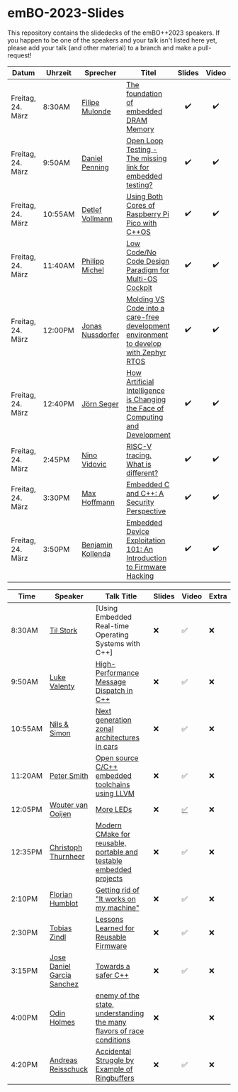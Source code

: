 # emBO-2023-Slides
This repository contains the slidedecks of the emBO++2023 speakers. If you happen to be one of the speakers and your talk isn't listed here yet, please add your talk (and other material) to a branch and make a pull-request!

| Datum          | Uhrzeit   | Sprecher          | Titel                                                                                                     | Slides | Video | Extra |
|----------------|-----------|------------------|-----------------------------------------------------------------------------------------------------------|:------:|:-----:|:-----:|
| Freitag, 24. März | 8:30AM    | [Filipe Mulonde](https://embo.io)   | [The foundation of embedded DRAM Memory](https://www.youtube.com/@NerdForce1)                            |   ✔️    |   ✔️  |   ❌  |
| Freitag, 24. März | 9:50AM    | [Daniel Penning](https://embo.io)   | [Open Loop Testing - The missing link for embedded testing?](https://www.youtube.com/@NerdForce1)       |   ✔️    |   ✔️  |   ❌  |
| Freitag, 24. März | 10:55AM   | [Detlef Vollmann](https://embo.io)  | [Using Both Cores of Raspberry Pi Pico with C++OS](https://www.youtube.com/@NerdForce1)                  |   ✔️    |   ✔️  |   ❌  |
| Freitag, 24. März | 11:40AM   | [Philipp Michel](https://embo.io)   | [Low Code/No Code Design Paradigm for Multi-OS Cockpit](https://www.youtube.com/@NerdForce1)             |   ✔️    |   ✔️  |   ❌  |
| Freitag, 24. März | 12:00PM   | [Jonas Nussdorfer](https://embo.io) | [Molding VS Code into a care-free development environment to develop with Zephyr RTOS](https://www.youtube.com/@NerdForce1) |   ✔️    |   ✔️  |   ❌  |
| Freitag, 24. März | 12:40PM   | [Jörn Seger](https://embo.io)       | [How Artificial Intelligence is Changing the Face of Computing and Development](https://www.youtube.com/@NerdForce1) |   ✔️    |   ✔️  |   ❌  |
| Freitag, 24. März | 2:45PM    | [Nino Vidovic](https://embo.io)     | [RISC-V tracing. What is different?](https://www.youtube.com/@NerdForce1)                               |   ✔️    |   ✔️  |   ❌  |
| Freitag, 24. März | 3:30PM    | [Max Hoffmann](https://embo.io)     | [Embedded C and C++: A Security Perspective](https://www.youtube.com/@NerdForce1)                       |   ✔️    |   ✔️  |   ❌  |
| Freitag, 24. März | 3:50PM    | [Benjamin Kollenda](https://embo.io) | [Embedded Device Exploitation 101: An Introduction to Firmware Hacking](https://www.youtube.com/@NerdForce1) |   ✔️    |   ✔️  |   ❌  |


| Time | Speaker | Talk Title | Slides | Video | Extra |
| ---- | ------- | ----------| ------|-------|-------|
| 8:30AM | [Til Stork](https://embo.io) | [Using Embedded Real-time Operating Systems with C++]| :x: | :white_check_mark: | :x: |
| 9:50AM | [Luke Valenty](https://embo.io) | [High-Performance Message Dispatch in C++](https://www.youtube.com/@NerdForce1)  | :x: | :white_check_mark: | :x: |
| 10:55AM | [Nils & Simon](https://embo.io) | [Next generation zonal architectures in cars](https://www.youtube.com/@NerdForce1)| :x: | :white_check_mark: | :x: |
| 11:20AM | [Peter Smith](https://embo.io) | [Open source C/C++ embedded toolchains using LLVM](https://www.youtube.com/@NerdForce1) | :x: | :white_check_mark: | :x: |
| 12:05PM | [Wouter van Ooijen](https://embo.io) | [More LEDs](https://www.youtube.com/@NerdForce1) | :x: | [:white_check_mark:](https://www.youtube.com/@NerdForce1) | :x: |
| 12:35PM | [Christoph Thurnheer](https://embo.io) | [Modern CMake for reusable, portable and testable embedded projects](https://www.youtube.com/@NerdForce1) | :x: | :white_check_mark: | :x: |
| 2:10PM | [Florian Humblot](https://embo.io) | [Getting rid of "It works on my machine"](https://www.youtube.com/@NerdForce1) | :x: | :white_check_mark: | :x: |
| 2:30PM | [Tobias Zindl](https://embo.io) | [Lessons Learned for Reusable Firmware](https://www.youtube.com/@NerdForce1) | :x: | :white_check_mark: | :x: |
| 3:15PM | [Jose Daniel Garcia Sanchez](https://embo.io) | [Towards a safer C++](https://www.youtube.com/@NerdForce1) | :x: | :white_check_mark: | :x: |
| 4:00PM | [Odin Holmes](https://embo.io) | [enemy of the state, understanding the many flavors of race conditions](https://www.youtube.com/@NerdForce1) | :x: |  | :x: |
| 4:20PM | [Andreas Reisschuck](https://embo.io) | [Accidental Struggle by Example of Ringbuffers](https://www.youtube.com/@NerdForce1) | :x: | :white_check_mark: | :x: |

